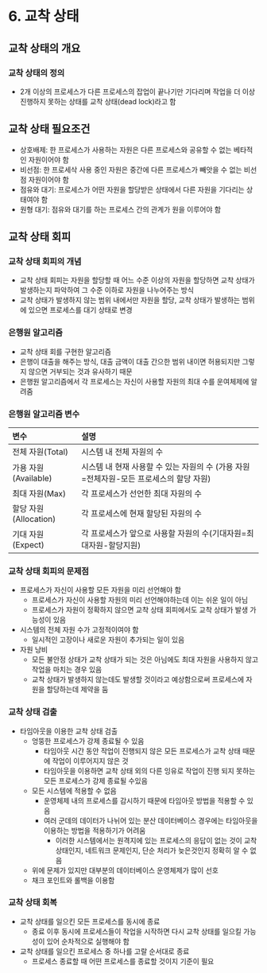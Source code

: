 # 6. 교착 상태

## 교착 상태의 개요
### 교착 상태의 정의
- 2개 이상의 프로세스가 다른 프로세스의 잡업이 끝나기만 기다리며 작업을 더 이상 진행하지 못하는 상태를 교착 상태(dead lock)라고 함

## 교착 상태 필요조건
- 상호배제: 한 프로세스가 사용하는 자원은 다른 프로세스와 공유할 수 없는 베타적인 자원이어야 함
- 비선점: 한 프로세삭 사용 중인 자원은 중간에 다른 프로세스가 빼앗을 수 없는 비선점 자원이어야 함
- 점유와 대기: 프로세스가 어떤 자원을 할당받은 상태에서 다른 자원을 기다리는 상태여야 함
- 원형 대기: 점유와 대기를 하는 프로세스 간의 관계가 원을 이루어야 함

## 교착 상태 회피
### 교착 상태 회피의 개념
- 교착 상태 회피는 자원을 할당할 때 어느 수준 이상의 자원을 할당하면 교착 상태가 발생하는지 파악하여 그 수준 이하로 자원을 나누어주는 방식
- 교착 상태가 발생하지 않는 범위 내에서만 자원을 할당, 교착 상태가 발생하는 범위에 있으면 프로세스를 대기 상태로 변경
### 은행원 알고리즘
- 교착 상태 회를 구현한 알고리즘
- 은행이 대출을 해주는 방식, 대출 금액이 대출 간으한 범위 내이면 허용되지만 그렇지 않으면 거부되는 것과 유사하기 때문
- 은행원 알고리즘에서 각 프로세스는 자신이 사용할 자원의 최대 수를 운여체제에 알려줌  
### 은행원 알고리즘 변수
|변수|설명|
|:---|:---|
|전체 자원(Total)|시스템 내 전체 자원의 수|
|가용 자원(Available)|시스템 내 현재 사용할 수 있는 자원의 수 (가용 자원=전체자원-모든 프로세스의 할당 자원)|
|최대 자원(Max)|각 프로세스가 선언한 최대 자원의 수|
|할당 자원(Allocation)|각 프로세스에 현재 할당된 자원의 수|
|기대 자원(Expect)|각 프로세스가 앞으로 사용할 자원의 수(기대자원=최대자원-할당지원)|
### 교착 상태 회피의 문제점
- 프로세스가 자신이 사용할 모든 자원을 미리 선언해야 함
    - 프로세스가 자신이 사용할 자원의 미리 선언해야하는데 이는 쉬운 일이 아님
    - 프로세스가 자원이 정확하지 않으면 교착 상태 회피에서도 교착 상태가 발생 가능성이 있음
- 시스템의 전체 자원 수가 고정적이여야 함
    - 일시적인 고장이나 새로운 자원이 추가되는 일이 있음
- 자원 낭비
    - 모든 불안정 상태가 교착 상태가 되는 것은 아님에도 최대 자원을 사용하지 않고 작업을 마치는 경우 있음
    - 교착 상태가 발생하지 않는데도 발생할 것이라고 예상함으로써 프로세스에 자원을 할당하는데 제약을 둠
### 교착 상태 검출
- 타임아웃을 이용한 교착 상태 검출
    - 엉뚱한 프로세스가 강제 종료될 수 있음
        - 타임아웃 시간 동안 작업이 진행되지 않은 모든 프로세스가 교착 상태 때문에 작업이 이루어지지 않은 것
        - 타임아웃을 이용하면 교착 상태 외의 다른 잉유로 작업이 진행 되지 못하는 모든 프로세스가 강제 종료될 수있음
    - 모든 시스템에 적용할 수 없음
        - 운영체제 내의 프로세스를 감시하기 때문에 타임아웃 방법을 적용할 수 있음
        - 여러 군데의 데이터가 나뉘어 있는 분산 데이터베이스 경우에는 타임아웃을 이용하는 방법을 적용하기가 어려움
            - 이러한 시스템에서는 원격지에 있는 프로세스의 응답이 없는 것이 교착 상태인지, 네트워크 문제인지, 단순 처리가 늦은것인지 정확히 알 수 없음
    - 위에 문제가 있지만 대부분의 데이터베이스 운영체제가 많이 선호
    - 채크 포인트와 롤백을 이용함

### 교착 상태 회복
- 교착 상태를 일으킨 모든 프로세스를 동시에 종료
    - 종료 이후 동시에 프로세스들이 작업을 시작하면 다시 교착 상태를 일으킬 가능성이 있어 순차적으로 실행해야 함
- 교착 상태를 일으킨 프로세스 중 하나를 고랄 순서대로 종료
    - 프로세스 종료할 때 어떤 프로세스를 종료할 것이지 기준이 필요
